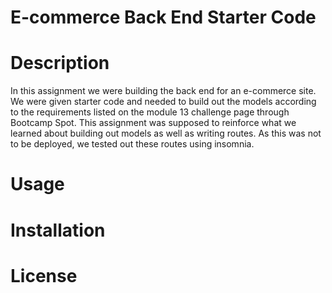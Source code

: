 # E-commerce Back End Starter Code

# Description
In this assignment we were building the back end for an e-commerce site. We were given starter code and needed to build out the models according to the requirements listed on the module 13 challenge page through Bootcamp Spot.  This assignment was supposed to reinforce what we learned about building out models as well as writing routes. As this was not to be deployed, we tested out these routes using insomnia.  

# Usage

# Installation

# License

